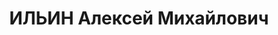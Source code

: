 ---
title: ИЛЬИН Алексей Михайлович
description: '1899 г.р., русский, урож. ст. У-Быстрянской, соц. происхождение из рабочих,
  образованиие низшее, член ВКП(б), зам. редактора газеты "Колхозное знамя", прож.
  ст.Константиновская.

  Арестован 24.06.1937г. КО УНКВД по АЧК за участие в троцкистско-зиновьевской контрреволюционной
  организации.

  Осужден 15.12.1937г. ВК Верховного суда СССР по ст.58-7-8-11 УК РСФСР к расстрелу.
  Приговор приведён в исполнение 15.12.1937г. в г.Ростове-на-Дону. 23.07.1957г. ВК
  Верховного суда СССР дело в отношении Ильина А.М, производством прекращено, за отсутствием
  состава преступления.'
---